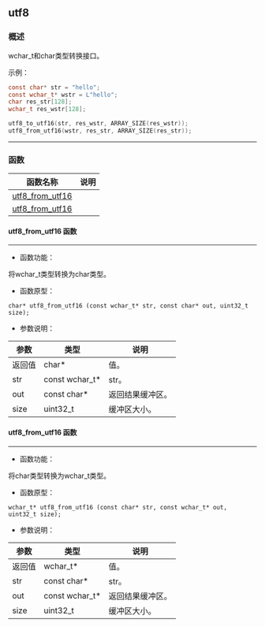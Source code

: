 ## utf8
### 概述
 wchar_t和char类型转换接口。

 示例：

 ```c
 const char* str = "hello";
 const wchar_t* wstr = L"hello";
 char res_str[128];
 wchar_t res_wstr[128];

 utf8_to_utf16(str, res_wstr, ARRAY_SIZE(res_wstr));
 utf8_from_utf16(wstr, res_str, ARRAY_SIZE(res_str));
 ```


----------------------------------
### 函数
<p id="utf8_methods">

| 函数名称 | 说明 | 
| -------- | ------------ | 
| <a href="#utf8_utf8_from_utf16">utf8\_from\_utf16</a> |  |
| <a href="#utf8_utf8_from_utf16">utf8\_from\_utf16</a> |  |
#### utf8\_from\_utf16 函数
-----------------------

* 函数功能：

> <p id="utf8_utf8_from_utf16">
 将wchar_t类型转换为char类型。





* 函数原型：

```
char* utf8_from_utf16 (const wchar_t* str, const char* out, uint32_t size);
```

* 参数说明：

| 参数 | 类型 | 说明 |
| -------- | ----- | --------- |
| 返回值 | char* | 值。 |
| str | const wchar\_t* | str。 |
| out | const char* | 返回结果缓冲区。 |
| size | uint32\_t | 缓冲区大小。 |
#### utf8\_from\_utf16 函数
-----------------------

* 函数功能：

> <p id="utf8_utf8_from_utf16">
 将char类型转换为wchar_t类型。





* 函数原型：

```
wchar_t* utf8_from_utf16 (const char* str, const wchar_t* out, uint32_t size);
```

* 参数说明：

| 参数 | 类型 | 说明 |
| -------- | ----- | --------- |
| 返回值 | wchar\_t* | 值。 |
| str | const char* | str。 |
| out | const wchar\_t* | 返回结果缓冲区。 |
| size | uint32\_t | 缓冲区大小。 |
